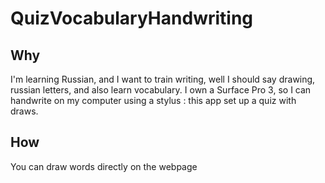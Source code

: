 <!--- title: Quiz Vocabulary Handwriting  -->
# QuizVocabularyHandwriting
## Why
<!--- en -->
I'm learning Russian, and I want to train writing, well I should say drawing, russian letters, and also learn vocabulary.
I own a Surface Pro 3, so I can handwrite on my computer using a stylus : this app set up a quiz with draws.
<!--- /en -->

## How
You can draw words directly on the webpage
